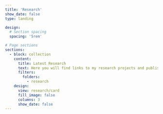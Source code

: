 ```yaml
---
title: 'Research'
show_date: false
type: landing

design:
  # Section spacing
  spacing: '5rem'

# Page sections
sections:
  - block: collection
    content:
      title: Latest Research
      text: Here you will find links to my research projects and published papers.
      filters:
        folders:
          - research
    design:
      view: research/card
      fill_image: false
      columns: 3
      show_date: false
---
```

